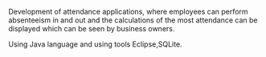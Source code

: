Development of attendance applications, where employees can perform 
absenteeism in and out and the calculations of the most attendance can be 
displayed which can be seen by business owners.

Using Java language and using tools Eclipse,SQLite.
